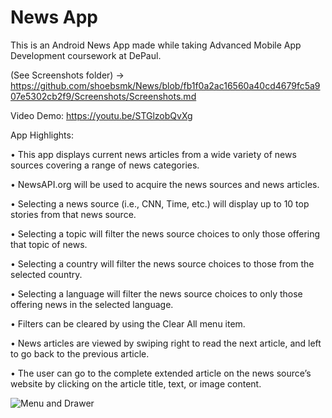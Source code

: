 # News App 

This is an Android News App made while taking Advanced Mobile App Development coursework at DePaul.

(See Screenshots folder) -> https://github.com/shoebsmk/News/blob/fb1f0a2ac16560a40cd4679fc5a907e5302cb2f9/Screenshots/Screenshots.md

Video Demo: https://youtu.be/STGlzobQvXg

App Highlights:

• This app displays current news articles from a wide variety of news sources covering a range of news categories.

• NewsAPI.org will be used to acquire the news sources and news articles.

• Selecting a news source (i.e., CNN, Time, etc.) will display up to 10 top stories from that news source.

• Selecting a topic will filter the news source choices to only those offering that topic of news.

• Selecting a country will filter the news source choices to those from the selected country.

• Selecting a language will filter the news source choices to only those offering news in the selected language.

• Filters can be cleared by using the Clear All menu item.

• News articles are viewed by swiping right to read the next article, and left to go back to the previous article.

• The user can go to the complete extended article on the news source’s website by clicking on the article title, text, or image content.


![Menu and Drawer](https://user-images.githubusercontent.com/42929978/213854365-10a06cbc-fb7e-4b8e-88fb-e652c19f069f.jpeg)
